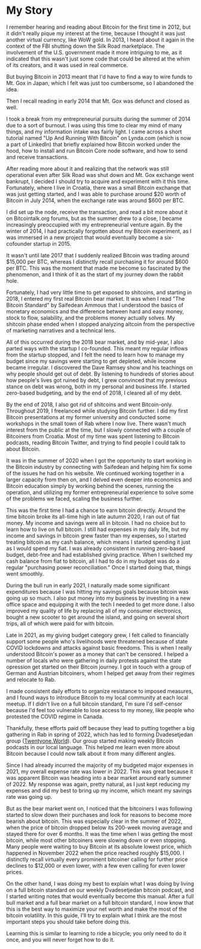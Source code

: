 # My Story

I remember hearing and reading about Bitcoin for the first time in 2012, but it didn't really pique my interest at the time, because I thought it was just another virtual currency, like WoW gold. In 2013, I heard about it again in the context of the FBI shutting down the Silk Road marketplace. The involvement of the U.S. government made it more intriguing to me, as it indicated that this wasn't just some code that could be altered at the whim of its creators, and it was used in real commerce.&#x20;

But buying Bitcoin in 2013 meant that I'd have to find a way to wire funds to Mt. Gox in Japan, which I felt was just too cumbersome, so I abandoned the idea.

Then I recall reading in early 2014 that Mt. Gox was defunct and closed as well.&#x20;

I took a break from my entrepreneurial pursuits during the summer of 2014 due to a sort of burnout. I was using this time to clear my mind of many things, and my information intake was fairly light. I came across a short tutorial named "Up And Running With Bitcoin" on Lynda.com (which is now a part of LinkedIn) that briefly explained how Bitcoin worked under the hood, how to install and run Bitcoin Core node software, and how to send and receive transactions.&#x20;

After reading more about it and realizing that the network was still operational even after Silk Road was shut down and Mt. Gox exchange went bankrupt, I decided I should try to acquire and experiment with it this time. Fortunately, where I live in Croatia, there was a small Bitcoin exchange that was just getting started, and I was able to purchase around $20 worth of Bitcoin in July 2014, when the exchange rate was around $600 per BTC.

I did set up the node, receive the transaction, and read a bit more about it on Bitcointalk.org forums, but as the summer drew to a close, I became increasingly preoccupied with my entrepreneurial venture again. By the winter of 2014, I had practically forgotten about my Bitcoin experiment, as I was immersed in a new project that would eventually become a six-cofounder startup in 2015.&#x20;

It wasn't until late 2017 that I suddenly realized Bitcoin was trading around $15,000 per BTC, whereas I distinctly recall purchasing it for around $600 per BTC. This was the moment that made me become so fascinated by the phenomenon, and I think of it as the start of my journey down the rabbit hole.

Fortunately, I had very little time to get exposed to shitcoins, and starting in 2018, I entered my first real Bitcoin bear market. It was when I read "The Bitcoin Standard" by Saifedean Ammous that I understood the basics of monetary economics and the difference between hard and easy money, stock to flow, salability, and the problems money actually solves. My shitcoin phase ended when I stopped analyzing altcoin from the perspective of marketing narratives and a technical lens.

All of this occurred during the 2018 bear market, and by mid-year, I also parted ways with the startup I co-founded. This meant my regular inflows from the startup stopped, and I felt the need to learn how to manage my budget since my savings were starting to get depleted, while income became irregular. I discovered the Dave Ramsey show and his teachings on why people should get out of debt. By listening to hundreds of stories about how people's lives got ruined by debt, I grew convinced that my previous stance on debt was wrong, both in my personal and business life. I started zero-based budgeting, and by the end of 2018, I cleared all of my debt.

By the end of 2018, I also got rid of shitcoins and went Bitcoin-only. Throughout 2019, I freelanced while studying Bitcoin further. I did my first Bitcoin presentations at my former university and conducted some workshops in the small town of Rab where I now live. There wasn't much interest from the public at the time, but I slowly connected with a couple of Bitcoiners from Croatia. Most of my time was spent listening to Bitcoin podcasts, reading Bitcoin Twitter, and trying to find people I could talk to about Bitcoin.

It was in the summer of 2020 when I got the opportunity to start working in the Bitcoin industry by connecting with Saifedean and helping him fix some of the issues he had on his website. We continued working together in a larger capacity from then on, and I delved even deeper into economics and Bitcoin education simply by working behind the scenes, running the operation, and utilizing my former entrepreneurial experience to solve some of the problems we faced, scaling the business further.

This was the first time I had a chance to earn bitcoin directly. Around the time bitcoin broke its all-time high in late autumn 2020, I ran out of fiat money. My income and savings were all in bitcoin. I had no choice but to learn how to live on full bitcoin. I still had expenses in my daily life, but my income and savings in bitcoin grew faster than my expenses, so I started treating bitcoin as my cash balance, which means I started spending it just as I would spend my fiat. I was already consistent in running zero-based budget, debt-free and had established giving practice. When I switched my cash balance from fiat to bitcoin, all I had to do in my budget was do a regular "purchasing power reconciliation." Once I started doing that, things went smoothly.

During the bull run in early 2021, I naturally made some significant expenditures because I was hitting my savings goals because bitcoin was going up so much. I also put money into my business by investing in a new office space and equipping it with the tech I needed to get more done. I also improved my quality of life by replacing all of my consumer electronics, bought a new scooter to get around the island, and going on several short trips, all of which were paid for with bitcoin.

Late in 2021, as my giving budget category grew, I felt called to financially support some people who's livelihoods were threatened because of state COVID lockdowns and attacks against basic freedoms. This is when I really understood Bitcoin's power as a money that can't be censored. I helped a number of locals who were gathering in daily protests against the state opression get started on their Bitcoin journey. I got in touch with a group of German and Austrian bitcoiners, whom I helped get away from their regimes and relocate to Rab.

I made consistent daily efforts to organize resistance to imposed measures, and I found ways to introduce Bitcoin to my local community at each local meetup. If I didn't live on a full bitcoin standard, I'm sure I'd self-censor because I'd feel too vulnerable to lose access to my money, like people who protested the COVID regime in Canada.

Thankfully, these efforts paid off because they lead to putting together a big gathering in Rab in spring of 2022, which has led to forming Dvadesetjedan group ([Twentyone.World](https://twentyone.world/)). Our group started making weekly Bitcoin podcasts in our local language. This helped me learn even more about Bitcoin because I could now talk about it from many different angles.

Since I had already incurred the majority of my budgeted major expenses in 2021, my overall expense rate was lower in 2022. This was great because it was apparent Bitcoin was heading into a bear market around early summer of 2022. My response was again, pretty natural, as I just kept reducing my expenses and did my best to bring up my income, which meant my savings rate was going up.&#x20;

But as the bear market went on, I noticed that the bitcoiners I was following started to slow down their purchases and look for reasons to become more bearish about bitcoin. This was especially clear in the summer of 2022, when the price of bitcoin dropped below its 200-week moving average and stayed there for over 6 months. It was the time when I was getting the most bitcoin, while most other bitcoiners were slowing down or even stopping. Many people were waiting to buy Bitcoin at its absolute lowest price, which happened in November 2022 when the price reached roughly $15,000. I distinctly recall virtually every prominent bitcoiner calling for further price declines to $12,000 or even lower, with a few even calling for even lower prices.

On the other hand, I was doing my best to explain what I was doing by living on a full bitcoin standard on our weekly Dvadesetjedan bitcoin podcast, and I started writing notes that would eventually become this manual. After a full bull market and a full bear market on a full bitcoin standard, I now know that this is the best way to maximize your net worth and make the most of the bitcoin volatility. In this guide, I'll try to explain what I think are the most important steps you should take before doing this.

Learning this is similar to learning to ride a bicycle; you only need to do it once, and you will never forget how to do it.

